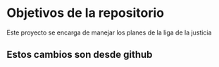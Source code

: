 # Objetivos de la repositorio

Este proyecto se encarga de manejar los planes de la liga de la justicia


## Estos cambios son desde github
 
